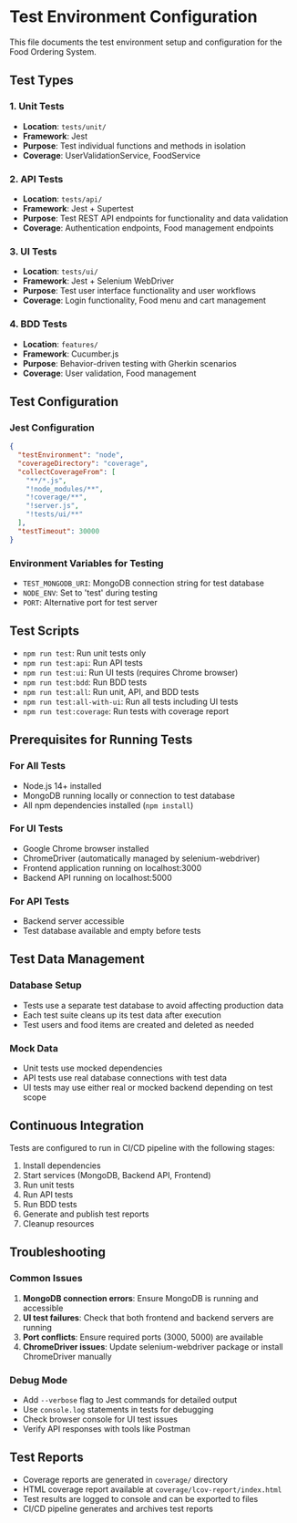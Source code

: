 # Test Environment Configuration

This file documents the test environment setup and configuration for the Food Ordering System.

## Test Types

### 1. Unit Tests
- **Location**: `tests/unit/`
- **Framework**: Jest
- **Purpose**: Test individual functions and methods in isolation
- **Coverage**: UserValidationService, FoodService

### 2. API Tests
- **Location**: `tests/api/`
- **Framework**: Jest + Supertest
- **Purpose**: Test REST API endpoints for functionality and data validation
- **Coverage**: Authentication endpoints, Food management endpoints

### 3. UI Tests
- **Location**: `tests/ui/`
- **Framework**: Jest + Selenium WebDriver
- **Purpose**: Test user interface functionality and user workflows
- **Coverage**: Login functionality, Food menu and cart management

### 4. BDD Tests
- **Location**: `features/`
- **Framework**: Cucumber.js
- **Purpose**: Behavior-driven testing with Gherkin scenarios
- **Coverage**: User validation, Food management

## Test Configuration

### Jest Configuration
```json
{
  "testEnvironment": "node",
  "coverageDirectory": "coverage",
  "collectCoverageFrom": [
    "**/*.js",
    "!node_modules/**",
    "!coverage/**",
    "!server.js",
    "!tests/ui/**"
  ],
  "testTimeout": 30000
}
```

### Environment Variables for Testing
- `TEST_MONGODB_URI`: MongoDB connection string for test database
- `NODE_ENV`: Set to 'test' during testing
- `PORT`: Alternative port for test server

## Test Scripts

- `npm run test`: Run unit tests only
- `npm run test:api`: Run API tests
- `npm run test:ui`: Run UI tests (requires Chrome browser)
- `npm run test:bdd`: Run BDD tests
- `npm run test:all`: Run unit, API, and BDD tests
- `npm run test:all-with-ui`: Run all tests including UI tests
- `npm run test:coverage`: Run tests with coverage report

## Prerequisites for Running Tests

### For All Tests
- Node.js 14+ installed
- MongoDB running locally or connection to test database
- All npm dependencies installed (`npm install`)

### For UI Tests
- Google Chrome browser installed
- ChromeDriver (automatically managed by selenium-webdriver)
- Frontend application running on localhost:3000
- Backend API running on localhost:5000

### For API Tests
- Backend server accessible
- Test database available and empty before tests

## Test Data Management

### Database Setup
- Tests use a separate test database to avoid affecting production data
- Each test suite cleans up its test data after execution
- Test users and food items are created and deleted as needed

### Mock Data
- Unit tests use mocked dependencies
- API tests use real database connections with test data
- UI tests may use either real or mocked backend depending on test scope

## Continuous Integration

Tests are configured to run in CI/CD pipeline with the following stages:
1. Install dependencies
2. Start services (MongoDB, Backend API, Frontend)
3. Run unit tests
4. Run API tests
5. Run BDD tests
6. Generate and publish test reports
7. Cleanup resources

## Troubleshooting

### Common Issues
1. **MongoDB connection errors**: Ensure MongoDB is running and accessible
2. **UI test failures**: Check that both frontend and backend servers are running
3. **Port conflicts**: Ensure required ports (3000, 5000) are available
4. **ChromeDriver issues**: Update selenium-webdriver package or install ChromeDriver manually

### Debug Mode
- Add `--verbose` flag to Jest commands for detailed output
- Use `console.log` statements in tests for debugging
- Check browser console for UI test issues
- Verify API responses with tools like Postman

## Test Reports

- Coverage reports are generated in `coverage/` directory
- HTML coverage report available at `coverage/lcov-report/index.html`
- Test results are logged to console and can be exported to files
- CI/CD pipeline generates and archives test reports